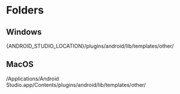 # Folders

## Windows

{ANDROID_STUDIO_LOCATION}/plugins/android/lib/templates/other/


## MacOS

/Applications/Android Studio.app/Contents/plugins/android/lib/templates/other/

